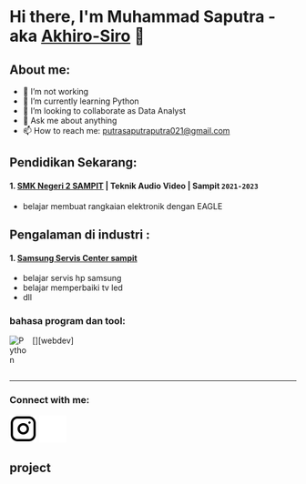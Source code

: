 # Hi there, I'm Muhammad Saputra - aka [Akhiro-Siro](https://github.com/Akhiro-Siro) 👋  
## About me:  
- 🔭 I’m not working  
- 🌱 I’m currently learning Python  
- 👯 I’m looking to collaborate as Data Analyst  
- 💬 Ask me about anything  
- 📫 How to reach me: putrasaputraputra021@gmail.com  

## Pendidikan Sekarang:  

#### 1. [SMK Negeri 2 SAMPIT](https://smkn2sampit.sch.id/) | Teknik Audio Video | Sampit `2021-2023`  
   - belajar membuat rangkaian elektronik dengan EAGLE  

## Pengalaman di industri :  
#### 1. [Samsung Servis Center sampit](https://www.samsung.com/id/support/service-center/)  
   - belajar servis hp samsung
   - belajar memperbaiki tv led
   - dll


### bahasa program dan tool:
[<img align="left" alt="Python" width="30px" src="https://upload.wikimedia.org/wikipedia/commons/thumb/c/c3/Python-logo-notext.svg/110px-Python-logo-notext.svg.png?20100317150552" style="padding-right:10px;" />][webdev]  

<br />
<br />

---
### Connect with me:
[![website](./img/instagram-light.svg)](https://www.instagram.com/siro_saputra/#gh-light-mode-only)
[![website](./img/instagram-dark.svg)](https://www.instagram.com/siro_saputra/#gh-dark-mode-only)

## project
[SAI-ID]: https://github.com/SAI-ID
